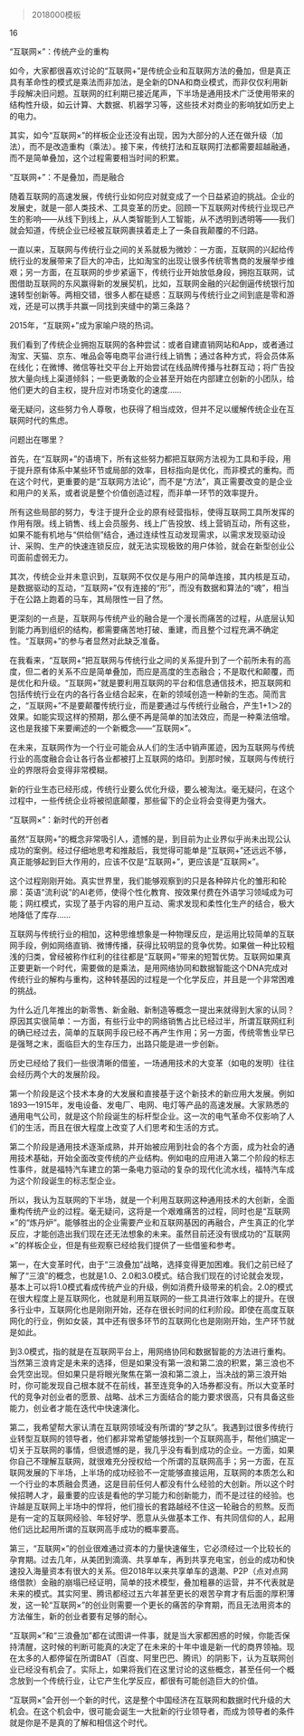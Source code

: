 # 
> 2018000模板



16

“互联网×”：传统产业的重构


如今，大家都很喜欢讨论的“互联网+”是传统企业和互联网方法的叠加，但是真正具有革命性的模式是乘法而非加法，是全新的DNA和商业模式，而非仅仅利用新手段解决旧问题。互联网的红利期已接近尾声，下半场是通用技术广泛使用带来的结构性升级，如云计算、大数据、机器学习等，这些技术对商业的影响犹如历史上的电力。

其实，如今“互联网×”的样板企业还没有出现，因为大部分的人还在做升级（加法），而不是改造重构（乘法）。接下来，传统打法和互联网打法都需要超越融通，而不是简单叠加，这个过程需要相当时间的积累。





“互联网+”：不是叠加，而是融合


随着互联网的高速发展，传统行业如何应对就变成了一个日益紧迫的挑战。企业的发展史，就是一部人类技术、工具变革的历史。回顾一下互联网对传统行业现已产生的影响——从线下到线上，从人类智能到人工智能，从不透明到透明等——我们就会知道，传统企业已经被互联网裹挟着走上了一条自我颠覆的不归路。

一直以来，互联网与传统行业之间的关系就极为微妙：一方面，互联网的兴起给传统行业的发展带来了巨大的冲击，比如淘宝的出现让很多传统零售商的发展举步维艰；另一方面，在互联网的步步紧逼下，传统行业开始放低身段，拥抱互联网，试图借助互联网的东风赢得新的发展契机，比如，互联网金融的兴起倒逼传统银行加速转型创新等。两相交错，很多人都在疑惑：互联网与传统行业之间到底是零和游戏，还是可以携手共赢一同找到夹缝中的第三条路？

2015年，“互联网+”成为家喻户晓的热词。

我们看到了传统企业拥抱互联网的各种尝试：或者自建直销网站和App，或者通过淘宝、天猫、京东、唯品会等电商平台进行线上销售；通过各种方式，将会员体系在线化；在微博、微信等社交平台上开始尝试在线品牌传播与社群互动；将广告投放大量向线上渠道倾斜；一些更勇敢的企业甚至开始在内部建立创新的小团队，给他们更大的自主权，提升应对市场变化的速度……

毫无疑问，这些努力令人尊敬，也获得了相当成效，但并不足以缓解传统企业在互联网时代的焦虑。

问题出在哪里？

首先，在“互联网+”的语境下，所有这些努力都把互联网方法视为工具和手段，用于提升原有体系中某些环节或局部的效率，目标指向是优化，而非模式的重构。而在这个时代，更重要的是“互联网方法论”，而不是“方法”，真正需要改变的是企业和用户的关系，或者说是整个价值创造过程，而非单一环节的效率提升。

所有这些局部的努力，专注于提升企业的原有经营指标，使得互联网工具所发挥的作用有限。线上销售、线上会员服务、线上广告投放、线上营销互动，所有这些，如果不能有机地与“供给侧”结合，通过连续性互动发现需求，以需求发现驱动设计、采购、生产的快速连锁反应，就无法实现极致的用户体验，就会在新型创业公司面前虚弱无力。

其次，传统企业并未意识到，互联网不仅仅是与用户的简单连接，其内核是互动，是数据驱动的互动，“互联网+”仅有连接的“形”，而没有数据和算法的“魂”，相当于在公路上跑着的马车，其局限性一目了然。

更深刻的一点是，互联网与传统产业的融合是一个漫长而痛苦的过程，从底层认知到能力再到组织的结构，都需要痛苦地打破、重建，而且整个过程充满不确定性。“互联网+”的参与者显然对此缺乏准备。

在我看来，“互联网+”把互联网与传统行业之间的关系提升到了一个前所未有的高度，但二者的关系不应是简单叠加，而应是高度的生态融合；不是取代和颠覆，而是优化和升级。“互联网+”就是要利用互联网的平台和信息通信技术，把互联网和包括传统行业在内的各行各业结合起来，在新的领域创造一种新的生态。简而言之，“互联网+”不是要颠覆传统行业，而是要通过与传统行业融合，产生1+1＞2的效果。如能实现这样的预期，那么便不再是简单的加法效应，而是一种乘法倍增。这也是我接下来要阐述的一个新概念——“互联网×”。

在未来，互联网作为一个行业可能会从人们的生活中销声匿迹，因为互联网与传统行业的高度融合会让各行各业都被打上互联网的烙印。到那时候，互联网与传统行业的界限将会变得非常模糊。

新的行业生态已经形成，传统行业要么优化升级，要么被淘汰。毫无疑问，在这个过程中，一些传统企业将被彻底颠覆，那些留下的企业将会变得更为强大。





“互联网×”：新时代的开创者


虽然“互联网+”的概念非常吸引人，遗憾的是，到目前为止业界似乎尚未出现公认成功的案例。经过仔细地思考和推敲后，我觉得可能单是“互联网+”还远远不够，真正能够起到巨大作用的，应该不仅是“互联网+”，更应该是“互联网×”。

这个过程刚刚开始。真实世界里，我们能够观察到的只是各种碎片化的雏形和轮廓：英语“流利说”的AI老师，使得个性化教育、按效果付费在外语学习领域成为可能；网红模式，实现了基于内容的用户互动、需求发现和柔性化生产的结合，极大地降低了库存……

互联网与传统行业的相加，这种思维想象是一种物理反应，是运用比较简单的互联网手段，例如网络直销、微博传播，获得比较明显的竞争优势。如果做一种比较粗浅的归类，曾经被称作红利的往往都是“互联网+”带来的短暂优势。互联网如果真正要更新一个时代，需要做的是乘法，是用网络协同和数据智能这个DNA完成对传统行业的解构与重构，这种转基因的过程是一个化学反应，并且是一个非常困难的挑战。

为什么近几年推出的新零售、新金融、新制造等概念一提出来就得到大家的认同？原因其实很简单：一方面，有些行业中的网络销售占比已经过半，所谓互联网红利的确已经过去，简单的互联网手段已经不再产生作用；另一方面，传统零售业早已是强弩之末，面临巨大的生存压力，出路只能是进一步创新。

历史已经给了我们一些很清晰的借鉴，一场通用技术的大变革（如电的发明）往往会经历两个大的发展阶段。

第一个阶段是这个技术本身的大发展和直接基于这个新技术的新应用大发展。例如1893—1915年，发电设备、发电厂、电网、电灯等产品的高速发展。大家熟悉的通用电气公司，就是这个阶段诞生的标杆型企业。这一次的电气革命不仅影响了人们的生活，而且在很大程度上改变了人们思考和生活的方式。

第二个阶段是通用技术逐渐成熟，并开始被应用到社会的各个方面，成为社会的通用技术基础，开始全面改变传统的产业结构。例如电的应用进入第二个阶段的标志性事件，就是福特汽车建立的第一条电力驱动的复杂的现代化流水线，福特汽车成为这个阶段诞生的标志型企业。

所以，我认为互联网的下半场，就是一个利用互联网这种通用技术的大创新，全面重构传统产业的过程。毫无疑问，这将是一个艰难痛苦的过程，同时也是“互联网×”的“炼丹炉”。能够胜出的企业需要产业和互联网基因的再融合，产生真正的化学反应，才能创造出我们现在还无法想象的未来。虽然目前还没有很成功的“互联网×”的样板企业，但是有些观察已经给我们提供了一些借鉴和参考。

第一，在大变革时代，由于“三浪叠加”战略，选择变得更加困难。我们之前已经了解了“三浪”的概念，也就是1.0、2.0和3.0模式。结合我们现在的讨论就会发现，基本上可以将1.0模式看成传统产业的升级，例如消费升级带来的机会。2.0的模式在很大程度上是互联网化，也就是利用互联网的一些工具进行效率上的提升。在很多行业中，互联网化也是刚刚开始，还存在很长时间的红利阶段。即使在高度互联网化的行业，例如女装，其中还有很多环节的互联网化也是刚刚开始，生产环节就是如此。

到3.0模式，指的就是在互联网平台上，用网络协同和数据智能的方法进行重构。当然第三浪肯定是未来的选择，但是如果没有第一浪和第二浪的积累，第三浪也不会凭空出现。但如果只是将眼光聚焦在第一浪和第二浪上，当决战的第三浪开始时，你可能发现自己根本就不在前线，甚至连竞争的入场券都没有。所以大变革时代的竞争对创业者的愿景、战略、战术三方面结合的能力要求很高，只有具备这些能力，创业者才能在迭代中快速演化。

第二，我希望帮大家认清在互联网领域没有所谓的“梦之队”。我遇到过很多传统行业转型互联网的领导者，他们都非常希望能够找到一个互联网高手，帮他们搞定一切关于互联网的事情，但很遗憾的是，我几乎没有看到成功的企业。一方面，如果你自己不理解互联网，就很难充分授权给一个所谓的互联网高手；另一方面，在互联网发展的下半场，上半场的成功经验不一定能够直接运用，互联网的本质怎么和一个行业的本质融会贯通，这是目前任何人都没有什么经验的大创新。所以这个时候招聘人才，最重要的应该是看他的学习能力和创新能力，而不是过往的经验。也许越是互联网上半场中的悍将，他们擅长的套路越经不住这一轮融合的煎熬。反而是有一定的互联网经验、年轻好学、愿意从头做基本工作、有共同信仰的人，起用他们远比起用所谓的互联网高手成功的概率要高。

第三，“互联网×”的创业很难通过资本的力量快速催生，它必须经过一个比较长的孕育期。过去几年，从美团到滴滴、共享单车，再到共享充电宝，创业的成功和快速投入海量资本有很大的关系。但2018年以来共享单车的退潮、P2P（点对点网络借款）金融的崩塌已经证明，简单的技术模型，叠加粗暴的运营，并不代表就是未来的模式。其实阿里、腾讯都经过五六年甚至更长的艰苦孕育才有后面的厚积薄发，这一轮“互联网×”的创业则需要一个更长的痛苦的孕育期，而且无法用资本的方法催生，新的创业者要有足够的耐心。

“互联网×”和“三浪叠加”都在试图讲一件事，就是当大家都困惑的时候，你能否保持清醒，这时候的判断可能真的决定了在未来的十年中谁是新一代的商界领袖。现在太多的人都停留在所谓BAT（百度、阿里巴巴、腾讯）的阴影下，认为互联网创业已经没有机会了。实际上，如果将我们在这里讨论的这些概念，甚至任何一个概念放到一个传统行业，让它产生化学反应，都很有可能创造巨大的价值。

“互联网×”会开创一个新的时代，这是整个中国经济在互联网和数据时代升级的大机会。在这个机会中，很可能会诞生一大批新的行业领导者，而成为领导者的条件就是你是不是真的了解和相信这个时代。

